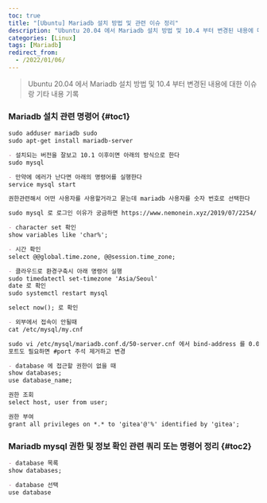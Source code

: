 ```yaml
---
toc: true
title: "[Ubuntu] Mariadb 설치 방법 및 관련 이슈 정리"
description: "Ubuntu 20.04 에서 Mariadb 설치 방법 및 10.4 부터 변경된 내용에 대한 이슈랑 기타 내용 기록"
categories: [Linux]
tags: [Mariadb]
redirect_from:
  - /2022/01/06/
---
```


> Ubuntu 20.04 에서 Mariadb 설치 방법 및 10.4 부터 변경된 내용에 대한 이슈랑 기타 내용 기록

### Mariadb 설치 관련 명령어 {#toc1}

```md
sudo adduser mariadb sudo
sudo apt-get install mariadb-server

- 설치되는 버전을 잘보고 10.1 이후이면 아래의 방식으로 한다
sudo mysql 

- 만약에 에러가 난다면 아래의 명령어를 실행한다
service mysql start

권한관련해서 어떤 사용자를 사용할거라고 묻는데 mariadb 사용자를 숫자 번호로 선택한다

sudo mysql 로 로그인 이유가 궁금하면 https://www.nemonein.xyz/2019/07/2254/ 참고

- character set 확인
show variables like 'char%';

- 시간 확인
select @@global.time.zone, @@session.time_zone;

- 클라우드로 환경구축시 아래 명령어 실행
sudo timedatectl set-timezone 'Asia/Seoul'
date 로 확인
sudo systemctl restart mysql

select now(); 로 확인

- 외부에서 접속이 안될때
cat /etc/mysql/my.cnf

sudo vi /etc/mysql/mariadb.conf.d/50-server.cnf 에서 bind-address 를 0.0.0.0
포트도 필요하면 #port 주석 제거하고 변경

- database 에 접근할 권한이 없을 때
show databases;
use database_name;

권한 조회
select host, user from user;

권한 부여
grant all privileges on *.* to 'gitea'@'%' identified by 'gitea';
```

### Mariadb mysql 권한 및 정보 확인 관련 쿼리 또는 명령어 정리 {#toc2}

```md
- database 목록
show databases;

- database 선택
use database
```

[^1]: This is a footnote.

[kramdown]: https://kramdown.gettalong.org/
[My Blog]: https://marindie.github.io
